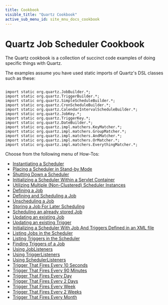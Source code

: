 ```yaml
---
title: Cookbook
visible_title: "Quartz Cookbook"
active_sub_menu_id: site_mnu_docs_cookbook
---
```

# Quartz Job Scheduler Cookbook

The Quartz cookbook is a collection of succinct code examples of doing specific things with Quartz.

The examples assume you have used static imports of Quartz's DSL classes such as these:

<pre class="prettyprint highlight"><code class="language-java" data-lang="java">
import static org.quartz.JobBuilder.*;
import static org.quartz.TriggerBuilder.*;
import static org.quartz.SimpleScheduleBuilder.*;
import static org.quartz.CronScheduleBuilder.*;
import static org.quartz.CalendarIntervalScheduleBuilder.*;
import static org.quartz.JobKey.*;
import static org.quartz.TriggerKey.*;
import static org.quartz.DateBuilder.*;
import static org.quartz.impl.matchers.KeyMatcher.*;
import static org.quartz.impl.matchers.GroupMatcher.*;
import static org.quartz.impl.matchers.AndMatcher.*;
import static org.quartz.impl.matchers.OrMatcher.*;
import static org.quartz.impl.matchers.EverythingMatcher.*;
</code></pre>

Choose from the following menu of How-Tos:

+ <a href="/documentation/quartz-2.2.2/cookbook/CreateScheduler.html" title="CreateScheduler">Instantiating a Scheduler</a>
+ <a href="/documentation/quartz-2.2.2/cookbook/SchedulerStandby.html" title="SchedulerStandby">Placing a Scheduler in Stand-by Mode</a>
+ <a href="/documentation/quartz-2.2.2/cookbook/ShutdownScheduler.html" title="ShutdownScheduler">Shutting Down a Scheduler</a>
+ <a href="/documentation/quartz-2.2.2/cookbook/ServletInitScheduler.html" title="ServletInitScheduler">Initializing a Scheduler Within a Servlet Container</a>
+ <a href="/documentation/quartz-2.2.2/cookbook/MultipleSchedulers.html" title="ServletInitScheduler">Utilizing Multiple (Non-Clustered) Scheduler Instances</a>
+ <a href="/documentation/quartz-2.2.2/cookbook/DefineJobWithData.html" title="DefineJobWithData">Defining a Job</a>
+ <a href="/documentation/quartz-2.2.2/cookbook/ScheduleJob.html" title="ScheduleJob">Defining and Scheduling a Job</a>
+ <a href="/documentation/quartz-2.2.2/cookbook/UnscheduleJob.html" title="UnscheduleJob">Unscheduling a Job</a>
+ <a href="/documentation/quartz-2.2.2/cookbook/StoreJob.html" title="StoreJob">Storing a Job For Later Scheduling</a>
+ <a href="/documentation/quartz-2.2.2/cookbook/ScheduleStoredJob.html" title="ScheduleStoreJob">Scheduling an already stored Job</a>
+ <a href="/documentation/quartz-2.2.2/cookbook/UpdateJob.html" title="UpdateJob">Updating an existing Job</a>
+ <a href="/documentation/quartz-2.2.2/cookbook/UpdateTrigger.html" title="UpdateTrigger">Updating an existing Trigger</a>
+ <a href="/documentation/quartz-2.2.2/cookbook/JobInitPlugin.html" title="JobInitPlugin">Initializing a Scheduler With Job And Triggers Defined in an XML file</a>
+ <a href="/documentation/quartz-2.2.2/cookbook/ListJobs.html" title="ListJobs">Listing Jobs in the Scheduler</a>
+ <a href="/documentation/quartz-2.2.2/cookbook/ListTriggers.html" title="ListTriggers">Listing Triggers in the Scheduler</a>
+ <a href="/documentation/quartz-2.2.2/cookbook/JobTriggers.html" title="JobTriggers">Finding Triggers of a Job</a>
+ <a href="/documentation/quartz-2.2.2/cookbook/JobListeners.html" title="JobListeners">Using JobListeners</a>
+ <a href="/documentation/quartz-2.2.2/cookbook/TriggerListeners.html" title="TriggerListeners">Using TriggerListeners</a>
+ <a href="/documentation/quartz-2.2.2/cookbook/SchedulerListeners.html" title="SchedulerListeners">Using SchedulerListeners</a>
+ <a href="/documentation/quartz-2.2.2/cookbook/TenSecTrigger.html" title="TenSecTrigger">Trigger That Fires Every 10 Seconds</a>
+ <a href="/documentation/quartz-2.2.2/cookbook/NintyMinTrigger.html" title="NintyMinTrigger">Trigger That Fires Every 90 Minutes</a>
+ <a href="/documentation/quartz-2.2.2/cookbook/DailyTrigger.html" title="DailyTrigger">Trigger That Fires Every Day</a>
+ <a href="/documentation/quartz-2.2.2/cookbook/BiDailyTrigger.html" title="BiDailyTrigger">Trigger That Fires Every 2 Days</a>
+ <a href="/documentation/quartz-2.2.2/cookbook/WeeklyTrigger.html" title="WeeklyTrigger">Trigger That Fires Every Week</a>
+ <a href="/documentation/quartz-2.2.2/cookbook/BiWeeklyTrigger.html" title="BiWeeklyTrigger">Trigger That Fires Every 2 Weeks</a>
+ <a href="/documentation/quartz-2.2.2/cookbook/MonthlyTrigger.html" title="MonthlyTrigger">Trigger That Fires Every Month</a>
